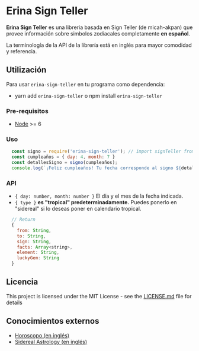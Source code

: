 # Erina Sign Teller

**Erina Sign Teller** es una libreria basada en Sign Teller (de micah-akpan) que provee información sobre simbolos zodiacales completamente **en español**.

La terminología de la API de la librería está en inglés para mayor comodidad y referencia.

## Utilización
Para usar `erina-sign-teller` en tu programa como dependencia:
- yarn add `erina-sign-teller` o npm install `erina-sign-teller`

### Pre-requisitos

- [Node](https://nodejs.org/docs/latest-v11.x/api/) >= 6


### Uso

```js
  const signo = require('erina-sign-teller'); // import signTeller from 'erina-sign-teller' (ES6)
  const cumpleaños = { day: 4, month: 7 }
  const detallesSigno = signo(cumpleaños);
  console.log(`¡Feliz cumpleaños! Tu fecha corresponde al signo ${detallesSigno.sign}!`);
```

### API
  - `{ day: number, month: number }` El día y el mes de la fecha indicada.
  - `{ type }` **es "tropical" predeterminadamente.** Puedes ponerlo en "sidereal" si lo deseas poner en calendario tropical.

```js
  // Return
  {
    from: String,
    to: String,
    sign: String,
    facts: Array<string>,
    element: String,
    luckyGem: String
  }
```

## Licencia
This project is licensed under the MIT License - see the [LICENSE.md](LICENSE) file for details

## Conocimientos externos

* [Horoscopo (en inglés)](https://www.horoscope.com/zodiac-signs)
* [Sidereal Astrology (en inglés)](https://thoughtcatalog.com/january-nelson/2019/01/sidereal-astrology/)
